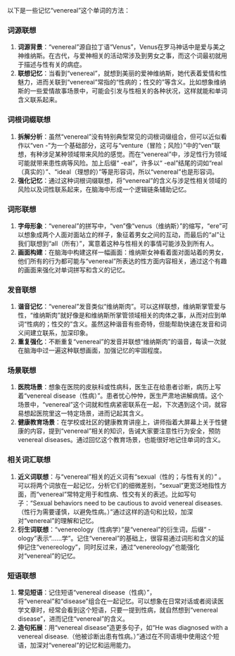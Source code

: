 以下是一些记忆“venereal”这个单词的方法：

### 词源联想
1. **词源背景**：“venereal”源自拉丁语“Venus”，Venus在罗马神话中是爱与美之神维纳斯。在古代，与爱神相关的活动常涉及到男女之事，而这个词最初就用于描述与性有关的病症。
2. **联想记忆**：当看到“venereal”，就想到美丽的爱神维纳斯，她代表着爱情和性魅力，进而关联到“venereal”常指的“性病的；性交的”等含义。比如想象维纳斯的一些爱情故事场景中，可能会引发与性相关的各种状况，这样就能和单词含义联系起来。

### 词根词缀联想
1. **拆解分析**：虽然“venereal”没有特别典型常见的词根词缀组合，但可以近似看作以“ven -”为一个基础部分，这可与“venture（冒险；风险）”中的“ven”联想，有种涉足某种领域带来风险的感觉。而在“venereal”中，涉足性行为领域可能就带来患性病等风险。加上后缀“ -eal”，许多以“ -eal”结尾的词如“real（真实的）”、“ideal（理想的）”等是形容词，所以“venereal”也是形容词。
2. **强化记忆**：通过这种词根词缀联想，将“venereal”的含义与涉足性相关领域的风险以及词性联系起来，在脑海中形成一个逻辑链条辅助记忆。

### 词形联想
1. **字母形象**：“venereal”的拼写中，“ven”像“venus（维纳斯）”的缩写，“ere”可以想象成两个人面对面站立的样子，象征着男女之间的互动，而最后的“al”让我们联想到“all（所有）”，寓意着这种与性相关的事情可能涉及到所有人。
2. **画面构建**：在脑海中构建这样一幅画面：维纳斯女神看着面对面站着的男女，他们所有的行为都可能与“venereal”所表达的性方面内容相关，通过这个有趣的画面来强化对单词拼写和含义的记忆。

### 发音联想
1. **谐音记忆**：“venereal”发音类似“维纳斯肉”。可以这样联想，维纳斯掌管爱与性，“维纳斯肉”就好像是和维纳斯所掌管领域相关的肉体之事，从而对应到单词“性病的；性交的”含义。虽然这种谐音有些奇特，但能帮助快速在发音和词义间建立联系，加深印象。
2. **重复强化**：不断重复“venereal”的发音并联想“维纳斯肉”的谐音，每读一次就在脑海中过一遍这种联想画面，加强记忆的牢固程度。

### 场景联想
1. **医院场景**：想象在医院的皮肤科或性病科，医生正在给患者诊断，病历上写着“venereal disease（性病）”。患者忧心忡忡，医生严肃地讲解病情。这个场景中，“venereal”这个词就和性病紧密联系在一起，下次遇到这个词，就容易想起医院里这一特定场景，进而记起其含义。
2. **健康教育场景**：在学校或社区的健康教育讲座上，讲师指着大屏幕上关于性健康的内容，提到“venereal”相关的知识，告诫大家要注意性行为安全，预防venereal diseases。通过回忆这个教育场景，也能很好地记住单词的含义。

### 相关词汇联想
1. **近义词联想**：与“venereal”相关的近义词有“sexual（性的；与性有关的）” 。可以将两个词放在一起记忆，分析它们的细微差别，“sexual”更宽泛地指性方面，而“venereal”常特定用于和性病、性交有关的表述。比如写句子：“Sexual behaviors need to be cautious to avoid venereal diseases.（性行为需要谨慎，以避免性病。）”通过这样的造句和比较，加深对“venereal”的理解和记忆。
2. **衍生词联想**：“venereology（性病学）”是“venereal”的衍生词，后缀“ -ology”表示“……学”。记住“venereal”的基础上，很容易通过词形和含义的延伸记住“venereology”，同时反过来，通过“venereology”也能强化对“venereal”的记忆。

### 短语联想
1. **常见短语**：记住短语“venereal disease（性病）”，将“venereal”和“disease”组合在一起记忆。可以想象在日常对话或者阅读医学文章时，经常会看到这个短语，只要一提到性病，就自然想到“venereal disease”，进而记住“venereal”的含义。
2. **造句拓展**：用“venereal disease”造更多句子，如“He was diagnosed with a venereal disease.（他被诊断出患有性病。）”通过在不同语境中使用这个短语，加深对“venereal”的记忆和运用能力。 